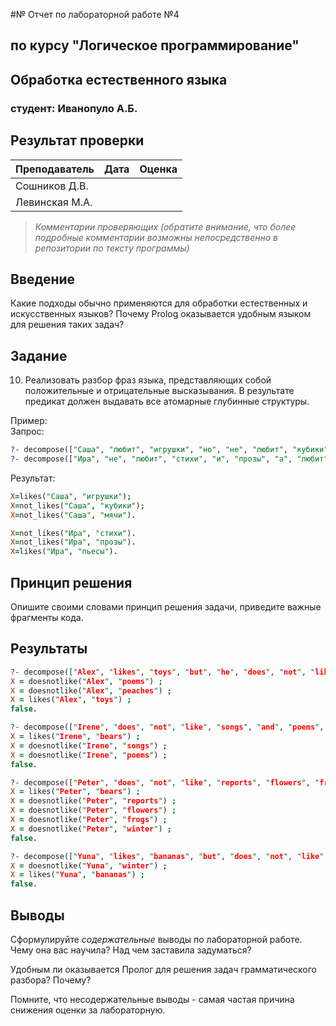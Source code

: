 #№ Отчет по лабораторной работе №4
## по курсу "Логическое программирование"

## Обработка естественного языка

### студент: Иванопуло А.Б.

## Результат проверки

| Преподаватель     | Дата         |  Оценка       |
|-------------------|--------------|---------------|
| Сошников Д.В. |              |               |
| Левинская М.А.|              |               |

> *Комментарии проверяющих (обратите внимание, что более подробные комментарии возможны непосредственно в репозитории по тексту программы)*


## Введение

Какие подходы обычно применяются для обработки естественных и искусственных языков?
Почему Prolog оказывается удобным языком для решения таких задач?

## Задание

10. Реализовать разбор фраз языка, представляющих собой положительные и отрицательные высказывания. В результате предикат должен выдавать все атомарные глубинные структуры.  

Пример:  
Запрос:  
```prolog
?- decompose(["Саша", "любит", "игрушки", "но", "не", "любит", "кубики", "и", "мячи"],X).
?- decompose(["Ира", "не", "любит", "стихи", "и", "прозы", "а", "любит", "пьесы"],X).
```
Результат:   
```prolog
X=likes("Саша", "игрушки");
X=not_likes("Саша", "кубики");
X=not_likes("Саша", "мячи").

X=not_likes("Ира", "стихи"). 
X=not_likes("Ира", "прозы"). 
X=likes("Ира", "пьесы").
```

## Принцип решения

Опишите своими словами принцип решения задачи, приведите важные фрагменты кода. 

## Результаты
```prolog
?- decompose(["Alex", "likes", "toys", "but", "he", "does", "not", "like", "poems", "and", "peaches"], X).
X = doesnotlike("Alex", "poems") ;
X = doesnotlike("Alex", "peaches") ;
X = likes("Alex", "toys") ;
false.

?- decompose(["Irene", "does", "not", "like", "songs", "and", "poems", "but", "likes", "bears"], X).
X = likes("Irene", "bears") ;
X = doesnotlike("Irene", "songs") ;
X = doesnotlike("Irene", "poems") ;
false.

?- decompose(["Peter", "does", "not", "like", "reports", "flowers", "frogs", "and", "winter", "but", "she", "likes", "bears"], X).
X = likes("Peter", "bears") ;
X = doesnotlike("Peter", "reports") ;
X = doesnotlike("Peter", "flowers") ;
X = doesnotlike("Peter", "frogs") ;
X = doesnotlike("Peter", "winter") ;
false.

?- decompose(["Yuna", "likes", "bananas", "but", "does", "not", "like", "winter"], X).
X = doesnotlike("Yuna", "winter") ;
X = likes("Yuna", "bananas") ;
false.
```
## Выводы

Сформулируйте *содержательные* выводы по лабораторной работе. 
Чему она вас научила? Над чем заставила задуматься? 

Удобным ли оказывается Пролог для решения задач грамматического разбора? Почему?

Помните, что несодержательные выводы -
самая частая причина снижения оценки за лабораторную.




